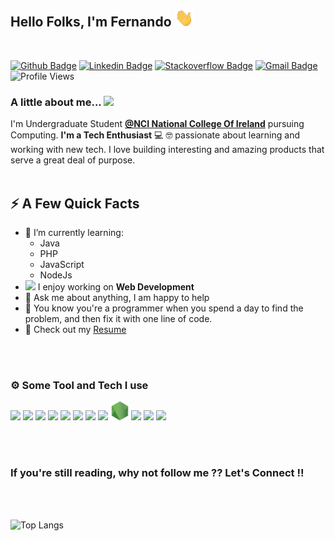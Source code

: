## Hello Folks, I'm Fernando <img src="https://github.com/FernandoSequineli/FernandoSequineli/blob/main/assets/wave.gif" width="30px">
<br/>

[![Github Badge](http://img.shields.io/badge/-Github-black?style=flat-square&logo=github&link=https://github.com/Defcon27/)](https://github.com/FernandoSequineli/) 
[![Linkedin Badge](https://img.shields.io/badge/-LinkedIn-blue?style=flat-square&logo=Linkedin&logoColor=white&link=https://www.linkedin.com/in/fernando-sequineli/)](https://www.linkedin.com/in/fernando-sequineli/)
[![Stackoverflow Badge](https://img.shields.io/badge/-Stack%20overflow-FE7A16?style=flat-square&logo=stack-overflow&logoColor=white&link=https://stackoverflow.com/users/15262418/fernando-sequineli)](https://stackoverflow.com/users/15262418/fernando-sequineli)
[![Gmail Badge](https://img.shields.io/badge/-Gmail-d14836?style=flat-square&logo=Gmail&logoColor=white&link=mailto:sequineli.fernando@gmail.com)](mailto:sequineli.fernando@gmail.com)
![Profile Views](https://komarev.com/ghpvc/?username=FernandoSequineli)



### A little about me...  <img src="https://media.giphy.com/media/VgCDAzcKvsR6OM0uWg/giphy.gif" width="50"> 
I'm Undergraduate Student **[@NCI National College Of Ireland](https://www.ncirl.ie/)** pursuing Computing. **I'm a Tech Enthusiast** 💻 🤓  passionate about learning and working with new tech. I love building interesting and amazing products that serve a great deal of purpose.<br/><br/>

## ⚡️ A Few Quick Facts

- 🌱 I’m currently learning:
  - Java
  - PHP
  - JavaScript
  - NodeJs
- <img src="https://media.giphy.com/media/WUlplcMpOCEmTGBtBW/giphy.gif" width="30">  I enjoy working on **Web Development**
- 💬 Ask me about anything, I am happy to help
- 🧩 You know you're a programmer when you spend a day to find the problem, and then fix it with one line of code.
- 📙 Check out my [Resume](https://github.com/FernandoSequineli/FernandoSequineli/blob/main/assets/FernandoSequineli%20.pdf)

<br/><br/>

### ⚙️ Some Tool and Tech I use
<code><img height="30" src="https://cdn.svgporn.com/logos/java.svg"></code>
<code><img height="30" src="https://cdn.svgporn.com/logos/javascript.svg"></code>
<code><img height="30" src="https://cdn.svgporn.com/logos/html-5.svg"></code>
<code><img height="30" src="https://cdn.svgporn.com/logos/css-3.svg"></code>
<code><img height="30" src="https://cdn.svgporn.com/logos/php.svg"></code>
<code><img height="30" src="https://cdn.svgporn.com/logos/bootstrap.svg"></code>
<code><img height="30" src="https://cdn.svgporn.com/logos/mysql.svg"></code>
<code><img height="30" src="https://cdn.svgporn.com/logos/xampp.svg"></code>
<code><img height="30" src="https://raw.githubusercontent.com/github/explore/80688e429a7d4ef2fca1e82350fe8e3517d3494d/topics/nodejs/nodejs.png"></code>
<code><img height="30" src="https://cdn.svgporn.com/logos/visual-studio-code.svg"></code>
<code><img height="30" src="https://cdn.svgporn.com/logos/terminal.svg"></code>
<code><img height="30" src="https://cdn.svgporn.com/logos/git-icon.svg"></code>

<br/><br/>

### If you're still reading, why not follow me ?? Let's Connect !!

<br/><br/>

![Top Langs](https://github-readme-stats.vercel.app/api/top-langs/?username=FernandoSequineli&layout=compact)


